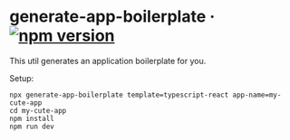 # generate-app-boilerplate &middot; [![npm version](https://img.shields.io/npm/v/generate-app-boilerplate)](https://www.npmjs.com/package/generate-app-boilerplate)

This util generates an application boilerplate for you.

Setup:
```
npx generate-app-boilerplate template=typescript-react app-name=my-cute-app
cd my-cute-app
npm install
npm run dev
```
